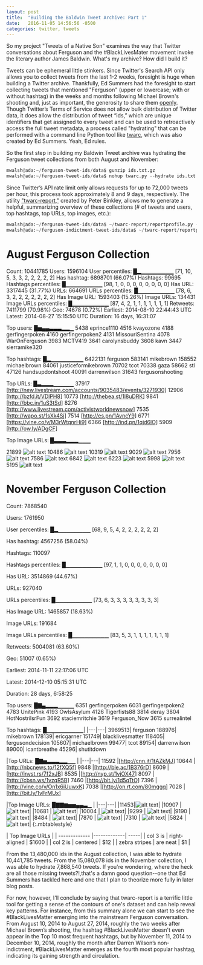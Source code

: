 ```yaml
---
layout: post
title:  "Building the Baldwin Tweet Archive: Part 1"
date:   2016-11-05 14:56:56 -0500
categories: twitter, tweets
---
```


So my project "Tweets of a Native Son" examines the way that Twitter conversations about Ferguson and the #BlackLivesMater movement invoke the literary author James Baldwin. What's my archive? How did I build it?

Tweets can be ephemeral little stinkers. Since Twitter's Search API only allows you to collect tweets from the last 1-2 weeks, foresight is huge when building a Twitter archive. Thankfully, Ed Summers had the foresight to start collecting tweets that mentioned "Ferguson" (upper or lowercase; with or without hashtag) in the weeks and months following Michael Brown's shooting and, just as important, the generosity to share them [openly](https://archive.org/details/ferguson-tweet-ids). Though Twitter’s Terms of Service does not allow bulk distribution of Twitter data, it does allow the distribution of tweet “ids,” which are unique identifiers that get assigned to every tweet and can be used to retroactively access the full tweet metadata, a process called "hydrating" that can be performed with a command line Python tool like [twarc](https://github.com/DocNow/twarc), which was also created by Ed Summers. Yeah, Ed rules.

So the first step in building my Baldwin Tweet archive was hydrating the Ferguson tweet collections from both August and November:

```python
mwalsh@ada:~/ferguson-tweet-ids/data$ gunzip ids.txt.gz
mwalsh@ada:~/ferguson-tweet-ids/data$ nohup twarc.py --hydrate ids.txt > tweets.json &
```
Since Twitter’s API rate limit only allows requests for up to 72,000 tweets per hour, this process took approximately 8 and 9 days, respectively. The utility ["twarc-report,"](https://github.com/pbinkley/twarc-report) created by Peter Binkley, allows me to generate a helpful, summarizing overview of these collections (# of tweets and users, top hashtags, top URLs, top images, etc.):

```python
mwalsh@ada:~/ferguson-tweet-ids/data$ ~/twarc-report/reportprofile.py -o text tweets.json
mwalsh@ada:~/ferguson-indictment-tweet-ids/data$ ~/twarc-report/reportprofile.py -o text tweets.indictment.json
```

# August Ferguson Collection

Count:             10441785
Users:              1596104
User percentiles: █▂▁▁▁▁▁▁▁▁
                  [71, 10, 5, 3, 3, 2, 2, 2, 2, 2]
Has hashtag:        6898701 (66.07%)
Hashtags:             99695
Hashtags percentiles: █▁▁▁▁▁▁▁▁▁
                  [98, 1, 0, 0, 0, 0, 0, 0, 0, 0]
Has URL:            3317445 (31.77%)
URLs:                664691
URLs percentiles: █▁▁▁▁▁▁▁▁▁
                  [78, 6, 3, 2, 2, 2, 2, 2, 2, 2]
Has Image URL:      1593403 (15.26%)
Image URLs:          134431
Image URLs percentiles: █▁▁▁▁▁▁▁▁▁
                  [87, 4, 2, 1, 1, 1, 1, 1, 1, 1]
Retweets:           7411799 (70.98%)
Geo:                  74678 (0.72%)
Earliest:         2014-08-10 22:44:43 UTC
Latest:           2014-08-27 15:15:50 UTC
Duration:         16 days, 16:31:07

Top users:        █▅▄▄▃▃▃▂▂▁
   5438 eprince1110
   4516 kvayozone
   4188 gerfingerpoken
   4160 gerfingerpoken2
   4131 MissouriSentina
   4078 WarOnFerguson
   3983 MCTV419
   3641 carolynsbuddy
   3608 kavn
   3447 sierramike320

Top hashtags:     █▂▁▁▁▁▁▁▁▁
6422131 ferguson
 583141 mikebrown
 158552 michaelbrown
  84061 justiceformikebrown
  70702 tcot
  70338 gaza
  58662 stl
  47126 handsupdontshoot
  40091 darrenwilson
  31643 fergusonshooting
  
Top URLs:         █▃▂▂▂▁▁▁▁▁
  37917 [http://new.livestream.com/accounts/9035483/events/3271930]
  12906 [http://bzfd.it/VDlPH8]
  10773 [http://thebea.st/1l8uDRK]
   9841 [http://bbc.in/1uS3tSd]
   8276 [http://www.livestream.com/activistworldnewsnow]
   7535 [http://wapo.st/1sXk4Sj]
   7514 [http://es.pn/1AvncY9]
   6771 [https://vine.co/v/M3rWtqnrHi9]
   6366 [http://ind.pn/1qjd6lO]
   5909 [http://ow.ly/ADgCF]

Top Image URLs:   █▃▃▃▂▂▂▁▁▁

  21899 ![alt text](http://pbs.twimg.com/media/BvSVYWKIIAAGPhB.jpg)
  10486 ![alt text](http://pbs.twimg.com/media/BvROlxsIUAA632n.jpg)
  10319 ![alt text](http://pbs.twimg.com/media/BvUSCd4CMAEiZ-u.jpg)
   9029 ![alt text](http://pbs.twimg.com/media/BvSlV60CUAAEPhU.jpg)
   7956 ![alt text](http://pbs.twimg.com/media/BvaPNHTIIAE6UIi.jpg)
   7586 ![alt text](http://pbs.twimg.com/media/BvYUwzIIMAAiH62.jpg)
   6842 ![alt text](http://pbs.twimg.com/media/Bu9zJKeIIAAa4Jt.jpg)
   6223 ![alt text](http://pbs.twimg.com/media/Bu9bSPRCIAAnntQ.jpg)
   5998 ![alt text](http://pbs.twimg.com/media/Bu-lkolCAAIwyN0.jpg)
   5195 ![alt text](http://pbs.twimg.com/media/Buu2CQGIUAEqJPU.jpg)
   
# November Ferguson Collection

Count:              7868540

Users:              1761950

User percentiles: █▂▁▁▁▁▁▁▁▁
                  [68, 9, 5, 4, 2, 2, 2, 2, 2, 2]
                  
                  
Has hashtag:        4567256 (58.04%)

Hashtags:            110097

Hashtags percentiles: █▁▁▁▁▁▁▁▁▁
                  [97, 1, 1, 0, 0, 0, 0, 0, 0, 0]
                  
Has URL:            3514869 (44.67%)

URLs:                927040

URLs percentiles: █▁▁▁▁▁▁▁▁▁
                  [73, 6, 3, 3, 3, 3, 3, 3, 3, 3]
                  
Has Image URL:      1465857 (18.63%)

Image URLs:          191684

Image URLs percentiles: █▁▁▁▁▁▁▁▁▁
                  [83, 5, 3, 1, 1, 1, 1, 1, 1, 1]
                  
Retweets:           5004081 (63.60%)

Geo:                  51007 (0.65%)

Earliest:         2014-11-11 22:17:06 UTC

Latest:           2014-12-10 05:15:31 UTC

Duration:         28 days, 6:58:25


Top users:        █▇▄▂▂▂▁▁▁▁
   6351 gerfingerpoken
   6031 gerfingerpoken2
   4783 UnitePink
   4193 OwlsAsylum
   4126 Tigerfists88
   3814 deray
   3804 HotNostrilsrFun
   3692 staciemritchie
   3619 Ferguson_Now
   3615 surrealintel


Top hashtags:     █▁▁▁▁▁▁▁▁▁|
|---|---|
3969513| ferguson
188976| mikebrown
178139| ericgarner
151749| blacklivesmatter
118405| fergusondecision
105607| michaelbrown
99477| tcot
89154| darrenwilson
89000| icantbreathe
45296| shutitdown
  
  
|Top URLs:         █▇▅▃▃▃▂▂▁▁ |
|---|---|
11592 |[http://cnn.it/1tAZkMJ]
10644 |[http://nbcnews.to/12fXQ5f]
9848 |[http://ble.ac/1B376rD]
8609 |[http://invst.rs/7f2xJB]
8535 |[http://nyp.st/1vjOX47]
8097 |[http://cbsn.ws/1vzqR5B]
7460 |[http://bit.ly/1d5qTtO]
7396 |[http://vine.co/v/On1x6iUuwxK]
7038 |[http://on.rt.com/80mggq]
7028 |[http://bit.ly/1vFrMUx]
   
|Top Image URLs:   █▇▇▆▅▅▄▄▃▁ |
|---|---|
|11453|![alt text](http://pbs.twimg.com/media/B3qe80-CEAAWikm.jpg)|
|10907 | ![alt text](http://pbs.twimg.com/media/B3a_FyOCAAAmLxp.jpg)|
|10681 | ![alt text](http://pbs.twimg.com/media/B3S-EmbIcAEfEUB.jpg)|
|10004 | ![alt text](http://pbs.twimg.com/media/B3QPEpBCAAAD1c_.jpg)|
|9299 | ![alt text](http://pbs.twimg.com/media/B3ZzWTjIAAAkHwC.jpg)|
|9190 | ![alt text](http://pbs.twimg.com/media/B3Z-LUNCAAA_1P4.jpg)|
|8484 | ![alt text](http://pbs.twimg.com/media/B3YnVqyIgAA_8o9.jpg)|
|7870 | ![alt text](http://pbs.twimg.com/media/B3ginLnCIAEXnYD.jpg)|
|7310 | ![alt text](http://pbs.twimg.com/media/B3pa9UrIEAAhrmj.jpg)|
|5824 | ![alt text](http://pbs.twimg.com/media/B3SlDtxIIAARDT1.jpg)|
{:.mbtablestyle}

| Top Image URLs      |
| ------------- |-------------| -----|
| col 3 is      | right-aligned | $1600 |
| col 2 is      | centered      |   $12 |
| zebra stripes | are neat      |    $1 |

From the 13,480,000 ids in the August collection, I was able to hydrate 10,441,785 tweets. From the 15,080,078 ids in the November collection, I was able to hydrate 7,868,540 tweets. If you're wondering, where the heck are all those missing tweets?!,that's a damn good question--one that Ed Summers has tackled here and one that I plan to theorize more fully in later blog posts.

For now, however, I'll conclude by saying that twarc-report is a terrific little tool for getting a sense of the contours of one's dataset and can help reveal key patterns. For instance, from this summary alone we can start to see the #BlackLivesMatter emerging into the mainstream Ferguson conversation. From August 10, 2014 to August 27, 2014, roughly the two weeks after Michael Brown’s shooting, the hashtag #BlackLivesMatter doesn't even appear in the Top 10 most frequent hashtags, but by November 11, 2014 to December 10, 2014, roughly the month after Darren Wilson’s non-indictment, #BlackLivesMatter emerges as the fourth most popular hashtag, indicating its gaining strength and circulation.


